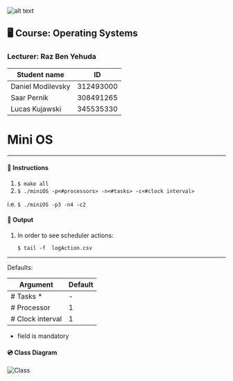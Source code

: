 ![alt text](https://www.hit.ac.il/.upload/academic-entrepreneurship/iris/partners/shenkarLogo.jpg "Shenkar")

## 🖥️‍ Course: Operating Systems ##
### Lecturer: **Raz Ben Yehuda**

Student name            | ID
| -------------         |-------------
| Daniel Modilevsky     | 312493000
| Saar Pernik           | 308491265
| Lucas Kujawski        | 345535330



Mini OS
=====================================

________________
#### 🏁 Instructions ####
1. ```$ make all```
2. ```$ ./miniOS -p<#processors> -n<#tasks> -c<#clock interval>```
   
i.e. ```$ ./miniOS -p3 -n4 -c2```

#### 🏃 Output ####
1. In order to see scheduler actions:
   
   ```$ tail -f  logAction.csv```
________________
Defaults:

Argument            | Default       
| -------------     |-------------  
| # Tasks *         | -             
| # Processor       | 1             
| # Clock interval  | 1             
* field is mandatory

#### 💿‍ Class Diagram ####
![Class](https://i.imgur.com/y9iXWnx.png)
